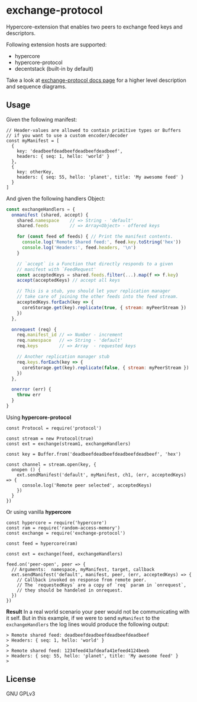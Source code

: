 # exchange-protocol

Hypercore-extension that enables two peers to exchange feed keys and
descriptors.

Following extension hosts are supported:

- hypercore
- hypercore-protocol
- decentstack (built-in by default)

Take a look at [exchange-protocol docs page](https://decentstack.org/#/exchange_proto) for a higher level description and sequence diagrams.

## Usage

Given the following manifest:
```
// Header-values are allowed to contain primitive types or Buffers
// if you want to use a custom encoder/decoder
const myManifest = [
  {
    key: 'deadbeefdeadbeefdeadbeefdeadbeef',
    headers: { seq: 1, hello: 'world' }
  },
  {
    key: otherKey,
    headers: { seq: 55, hello: 'planet', title: 'My awesome feed' }
  }
]

```

And given the following handlers Object:

```js
const exchangeHandlers = {
  onmanifest (shared, accept) {
    shared.namespace    // => String - 'default'
    shared.feeds        // => Array<Object> - offered keys

    for (const feed of feeds) { // Print the manifest contents.
      console.log('Remote Shared feed:', feed.key.toString('hex'))
      console.log('Headers:', feed.headers, '\n')
    }

    // `accept` is a Function that directly responds to a given
    // manifest with `FeedRequest'
    const acceptedKeys = shared.feeds.filter(...).map(f => f.key)
    accept(acceptedKeys) // accept all keys

    // This is a stub, you should let your replication manager
    // take care of joining the other feeds into the feed stream.
    acceptedKeys.forEach(key => {
      coreStorage.get(key).replicate(true, { stream: myPeerStream })
    })
  },

  onrequest (req) {
    req.manifest_id // => Number - increment
    req.namespace   // => String - 'default'
    req.keys        // => Array  - requested keys

    // Another replication manager stub
    req.keys.forEach(key => {
      coreStorage.get(key).replicate(false, { stream: myPeerStream })
    })
  },

  onerror (err) {
    throw err
  }
}
```

Using **hypercore-protocol**

```
const Protocol = require('protocol')

const stream = new Protocol(true)
const ext = exchange(stream1, exchangeHandlers)

const key = Buffer.from('deadbeefdeadbeefdeadbeefdeadbeef', 'hex')

const channel = stream.open(key, {
  onopen () {
    ext.sendManifest('default', myManifest, ch1, (err, acceptedKeys) => {
      console.log('Remote peer selected', acceptedKeys)
    })
  }
})
```

Or using vanilla **hypercore**

```
const hypercore = require('hypercore')
const ram = require('random-access-memory')
const exchange = require('exchange-protocol')

const feed = hypercore(ram)

const ext = exchange(feed, exchangeHandlers)

feed.on('peer-open', peer => {
  // Arguments:  namespace, myManifest, target, callback
  ext.sendManifest('default', manifest, peer, (err, acceptedKeys) => {
    // Callback invoked on response from remote peer.
    // The `requestedKeys` are a copy of `req` param in `onrequest`,
    // they should be handeled in onrequest.
  })
})
```

**Result**
In a real world scenario your peer would not be communicating with it self.
But in this example, if we were to send `myManifest` to the `exchangeHandlers` the log lines would produce the following output:

```
> Remote shared feed: deadbeefdeadbeefdeadbeefdeadbeef
> Headers: { seq: 1, hello: 'world' }
>
> Remote shared feed: 1234feed43afdeafa41efeed4124beeb
> Headers: { seq: 55, hello: 'planet', title: 'My awesome feed' }
>
```


## License

GNU GPLv3
